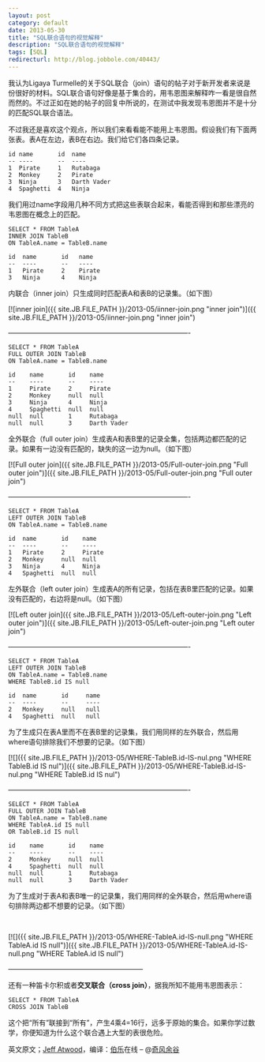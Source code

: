 ```yaml
---
layout: post
category: default
date: 2013-05-30
title: "SQL联合语句的视觉解释"
description: "SQL联合语句的视觉解释"
tags: [SQL]
redirecturl: http://blog.jobbole.com/40443/
---
```



我认为Ligaya Turmelle的关于SQL联合（join）语句的帖子对于新开发者来说是份很好的材料。SQL联合语句好像是基于集合的，用韦恩图来解释咋一看是很自然而然的。不过正如在她的帖子的回复中所说的，在测试中我发现韦恩图并不是十分的匹配SQL联合语法。

不过我还是喜欢这个观点，所以我们来看看能不能用上韦恩图。假设我们有下面两张表。表A在左边，表B在右边。我们给它们各四条记录。

    id name       id  name
    -- ----       --  ----
    1  Pirate     1   Rutabaga
    2  Monkey     2   Pirate
    3  Ninja      3   Darth Vader
    4  Spaghetti  4   Ninja

我们用过name字段用几种不同方式把这些表联合起来，看能否得到和那些漂亮的韦恩图在概念上的匹配。

    SELECT * FROM TableA
    INNER JOIN TableB
    ON TableA.name = TableB.name
     
    id  name       id   name
    --  ----       --   ----
    1   Pirate     2    Pirate
    3   Ninja      4    Ninja

内联合（inner join）只生成同时匹配表A和表B的记录集。（如下图）

[![inner join]({{ site.JB.FILE_PATH }}/2013-05/iinner-join.png "inner join")]({{ site.JB.FILE_PATH }}/2013-05/iinner-join.png "inner join")

——————————————————————————-

    SELECT * FROM TableA
    FULL OUTER JOIN TableB
    ON TableA.name = TableB.name
     
    id    name       id    name
    --    ----       --    ----
    1     Pirate     2     Pirate
    2     Monkey     null  null
    3     Ninja      4     Ninja
    4     Spaghetti  null  null
    null  null       1     Rutabaga       
    null  null       3     Darth Vader

全外联合（full outer join）生成表A和表B里的记录全集，包括两边都匹配的记录。如果有一边没有匹配的，缺失的这一边为null。（如下图）

[![Full outer join]({{ site.JB.FILE_PATH }}/2013-05/Full-outer-join.png "Full outer join")]({{ site.JB.FILE_PATH }}/2013-05/Full-outer-join.png "Full outer join")

——————————————————————————-

    SELECT * FROM TableA
    LEFT OUTER JOIN TableB
    ON TableA.name = TableB.name
     
    id  name       id    name
    --  ----       --    ----
    1   Pirate     2     Pirate
    2   Monkey     null  null
    3   Ninja      4     Ninja
    4   Spaghetti  null  null

左外联合（left outer join）生成表A的所有记录，包括在表B里匹配的记录。如果没有匹配的，右边将是null。（如下图）

[![Left outer join]({{ site.JB.FILE_PATH }}/2013-05/Left-outer-join.png "Left outer join")]({{ site.JB.FILE_PATH }}/2013-05/Left-outer-join.png "Left outer join")

——————————————————————————-

    SELECT * FROM TableA
    LEFT OUTER JOIN TableB
    ON TableA.name = TableB.name
    WHERE TableB.id IS null
     
    id  name       id     name
    --  ----       --     ----
    2   Monkey     null   null
    4   Spaghetti  null   null

为了生成只在表A里而不在表B里的记录集，我们用同样的左外联合，然后用where语句排除我们不想要的记录。（如下图）

[![]({{ site.JB.FILE_PATH }}/2013-05/WHERE-TableB.id-IS-nul.png "WHERE TableB.id IS nul")]({{ site.JB.FILE_PATH }}/2013-05/WHERE-TableB.id-IS-nul.png "WHERE TableB.id IS nul")

——————————————————————————-

    SELECT * FROM TableA
    FULL OUTER JOIN TableB
    ON TableA.name = TableB.name
    WHERE TableA.id IS null 
    OR TableB.id IS null
     
    id    name       id    name
    --    ----       --    ----
    2     Monkey     null  null
    4     Spaghetti  null  null
    null  null       1     Rutabaga
    null  null       3     Darth Vader

为了生成对于表A和表B唯一的记录集，我们用同样的全外联合，然后用where语句排除两边都不想要的记录。（如下图）

 

[![]({{ site.JB.FILE_PATH }}/2013-05/WHERE-TableA.id-IS-null.png "WHERE TableA.id IS null")]({{ site.JB.FILE_PATH }}/2013-05/WHERE-TableA.id-IS-null.png "WHERE TableA.id IS null")

———————————————————–

还有一种笛卡尔积或者**交叉联合（cross join）**，据我所知不能用韦恩图表示：

    SELECT * FROM TableA
    CROSS JOIN TableB

这个把“所有”联接到“所有”，产生4乘4=16行，远多于原始的集合。如果你学过数学，你便知道为什么这个联合遇上大型的表很危险。

英文原文；[Jeff Atwood](http://www.codinghorror.com/blog/2007/10/a-visual-explanation-of-sql-joins.html)，编译：[伯乐](http://www.jobbole.com "伯乐在线")在线 – @[奇风余谷](http://weibo.com/deepfish2567 "奇风余谷")
